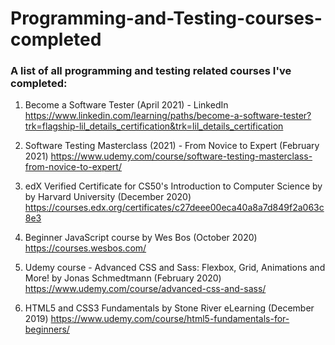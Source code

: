 # Programming-and-Testing-courses-completed
### A list of all programming and testing related courses I've completed:

1. Become a Software Tester (April 2021) - LinkedIn
https://www.linkedin.com/learning/paths/become-a-software-tester?trk=flagship-lil_details_certification&trk=lil_details_certification

2. Software Testing Masterclass (2021) - From Novice to Expert (February 2021)
https://www.udemy.com/course/software-testing-masterclass-from-novice-to-expert/

3. edX Verified Certificate for CS50's Introduction to Computer Science by by Harvard University (December 2020)
https://courses.edx.org/certificates/c27deee00eca40a8a7d849f2a063c8e3

4. Beginner JavaScript course by Wes Bos (October 2020)
https://courses.wesbos.com/

5. Udemy course - Advanced CSS and Sass: Flexbox, Grid, Animations and More! by Jonas Schmedtmann (February 2020)
https://www.udemy.com/course/advanced-css-and-sass/

6. HTML5 and CSS3 Fundamentals by Stone River eLearning (December 2019)
https://www.udemy.com/course/html5-fundamentals-for-beginners/

